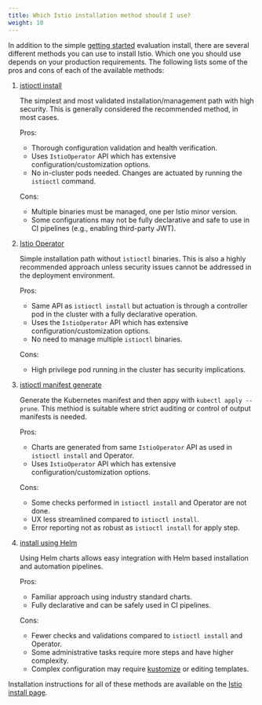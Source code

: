 ```yaml
---
title: Which Istio installation method should I use?
weight: 10
---
```


In addition to the simple [getting started](/docs/setup/getting-started) evaluation install, there are several different
methods you can use to install Istio. Which one you should use depends on your production requirements.
The following lists some of the pros and cons of each of the available methods:

1. [istioctl install](/docs/setup/install/istioctl/)

    The simplest and most validated installation/management path with high security.
    This is generally considered the recommended method, in most cases.
    
    Pros:

    - Thorough configuration validation and health verification. 
    - Uses `IstioOperator` API which has extensive configuration/customization options.
    - No in-cluster pods needed. Changes are actuated by running the `istioctl` command.

    Cons:

    - Multiple binaries must be managed, one per Istio minor version.
    - Some configurations may not be fully declarative and safe to use in CI pipelines (e.g., enabling third-party JWT).

1. [Istio Operator](/docs/setup/install/operator/)

    Simple installation path without `istioctl` binaries. This is also a highly recommended approach unless
    security issues cannot be addressed in the deployment environment.

    Pros:

    - Same API as `istioctl install` but actuation is through a controller pod in the cluster with a fully declarative operation.
    - Uses the `IstioOperator` API which has extensive configuration/customization options.
    - No need to manage multiple `istioctl` binaries.

    Cons:

    - High privilege pod running in the cluster has security implications.

1. [istioctl manifest generate](/docs/setup/install/istioctl/#generate-a-manifest-before-installation)

    Generate the Kubernetes manifest and then appy with `kubectl apply --prune`.
    This methiod is suitable where strict auditing or control of output manifests is needed.

    Pros:
    
    - Charts are generated from same `IstioOperator` API as used in `istioctl install` and Operator.
    - Uses `IstioOperator` API which has extensive configuration/customization options.

    Cons:
    
    - Some checks performed in `istioctl install` and Operator are not done.
    - UX less streamlined compared to `istioctl install`. 
    - Error reporting not as robust as `istioctl install` for apply step.

1. [install using Helm](/docs/setup/install/helm/)

    Using Helm charts allows easy integration with Helm based installation and automation pipelines.

    Pros:

    - Familiar approach using industry standard charts.
    - Fully declarative and can be safely used in CI pipelines.

    Cons:

    - Fewer checks and validations compared to `istioctl install` and Operator.
    - Some administrative tasks require more steps and have higher complexity.
    - Complex configuration may require [kustomize](https://kubernetes.io/docs/tasks/manage-kubernetes-objects/kustomization/) or editing templates.

Installation instructions for all of these methods are available on the [Istio install page](/docs/setup/install).
